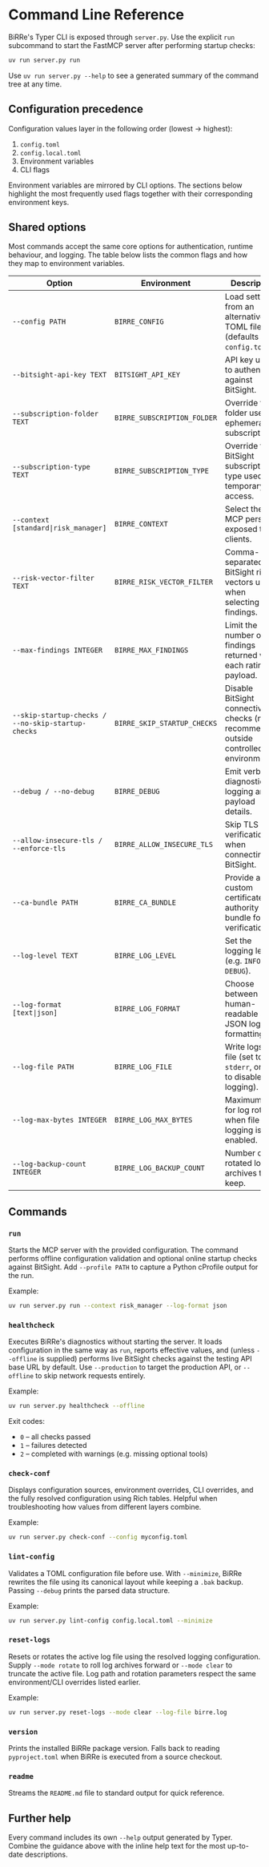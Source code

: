 # Command Line Reference

BiRRe's Typer CLI is exposed through `server.py`. Use the explicit `run` subcommand to start the FastMCP server after performing startup checks:

```bash
uv run server.py run
```

Use `uv run server.py --help` to see a generated summary of the command tree at any time.

## Configuration precedence

Configuration values layer in the following order (lowest → highest):

1. `config.toml`
2. `config.local.toml`
3. Environment variables
4. CLI flags

Environment variables are mirrored by CLI options. The sections below highlight the most frequently used flags together with their corresponding environment keys.

## Shared options

Most commands accept the same core options for authentication, runtime behaviour, and logging. The table below lists the common flags and how they map to environment variables.

| Option | Environment | Description |
| --- | --- | --- |
| `--config PATH` | `BIRRE_CONFIG` | Load settings from an alternative TOML file (defaults to `config.toml`). |
| `--bitsight-api-key TEXT` | `BITSIGHT_API_KEY` | API key used to authenticate against BitSight. |
| `--subscription-folder TEXT` | `BIRRE_SUBSCRIPTION_FOLDER` | Override the folder used for ephemeral subscriptions. |
| `--subscription-type TEXT` | `BIRRE_SUBSCRIPTION_TYPE` | Override the BitSight subscription type used for temporary access. |
| `--context [standard\|risk_manager]` | `BIRRE_CONTEXT` | Select the MCP persona exposed to clients. |
| `--risk-vector-filter TEXT` | `BIRRE_RISK_VECTOR_FILTER` | Comma-separated BitSight risk vectors used when selecting findings. |
| `--max-findings INTEGER` | `BIRRE_MAX_FINDINGS` | Limit the number of findings returned with each rating payload. |
| `--skip-startup-checks / --no-skip-startup-checks` | `BIRRE_SKIP_STARTUP_CHECKS` | Disable BitSight connectivity checks (not recommended outside controlled environments). |
| `--debug / --no-debug` | `BIRRE_DEBUG` | Emit verbose diagnostic logging and payload details. |
| `--allow-insecure-tls / --enforce-tls` | `BIRRE_ALLOW_INSECURE_TLS` | Skip TLS verification when connecting to BitSight. |
| `--ca-bundle PATH` | `BIRRE_CA_BUNDLE` | Provide a custom certificate authority bundle for TLS verification. |
| `--log-level TEXT` | `BIRRE_LOG_LEVEL` | Set the logging level (e.g. `INFO`, `DEBUG`). |
| `--log-format [text\|json]` | `BIRRE_LOG_FORMAT` | Choose between human-readable and JSON log formatting. |
| `--log-file PATH` | `BIRRE_LOG_FILE` | Write logs to a file (set to `-`, `stderr`, or `none` to disable file logging). |
| `--log-max-bytes INTEGER` | `BIRRE_LOG_MAX_BYTES` | Maximum size for log rotation when file logging is enabled. |
| `--log-backup-count INTEGER` | `BIRRE_LOG_BACKUP_COUNT` | Number of rotated log archives to keep. |

## Commands

### `run`

Starts the MCP server with the provided configuration. The command performs offline configuration validation and optional online startup checks against BitSight. Add `--profile PATH` to capture a Python cProfile output for the run.

Example:

```bash
uv run server.py run --context risk_manager --log-format json
```

### `healthcheck`

Executes BiRRe's diagnostics without starting the server. It loads configuration in the same way as `run`, reports effective values, and (unless `--offline` is supplied) performs live BitSight checks against the testing API base URL by default. Use `--production` to target the production API, or `--offline` to skip network requests entirely.

Example:

```bash
uv run server.py healthcheck --offline
```

Exit codes:

- `0` – all checks passed
- `1` – failures detected
- `2` – completed with warnings (e.g. missing optional tools)

### `check-conf`

Displays configuration sources, environment overrides, CLI overrides, and the fully resolved configuration using Rich tables. Helpful when troubleshooting how values from different layers combine.

Example:

```bash
uv run server.py check-conf --config myconfig.toml
```

### `lint-config`

Validates a TOML configuration file before use. With `--minimize`, BiRRe rewrites the file using its canonical layout while keeping a `.bak` backup. Passing `--debug` prints the parsed data structure.

Example:

```bash
uv run server.py lint-config config.local.toml --minimize
```

### `reset-logs`

Resets or rotates the active log file using the resolved logging configuration. Supply `--mode rotate` to roll log archives forward or `--mode clear` to truncate the active file. Log path and rotation parameters respect the same environment/CLI overrides listed earlier.

Example:

```bash
uv run server.py reset-logs --mode clear --log-file birre.log
```

### `version`

Prints the installed BiRRe package version. Falls back to reading `pyproject.toml` when BiRRe is executed from a source checkout.

### `readme`

Streams the `README.md` file to standard output for quick reference.

## Further help

Every command includes its own `--help` output generated by Typer. Combine the guidance above with the inline help text for the most up-to-date descriptions.
